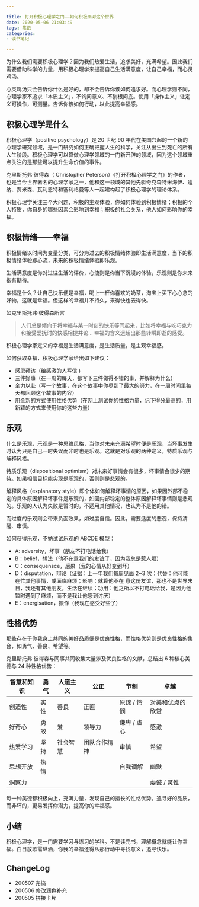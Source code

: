 ```yaml
---

title: 打开积极心理学之门——如何积极面对这个世界
date: 2020-05-06 21:03:49
tags: 笔记
categories: 
- 读书笔记

---
```


为什么我们需要积极心理学？因为我们热爱生活，追求美好，充满希望。因此我们需要借助科学的力量，用积极心理学来提高自己生活满意度，让自己幸福，而心灵鸡汤。
<!--more-->
心灵鸡汤只会告诉你什么是好的，却不会告诉你该如何追求好。而心理学则不同，心理学家不追求「本质主义」，不询问意义、不刨根问底。使用「操作主义」让定义可操作，可测量。告诉你该如何行动，以此提高幸福感。

## 积极心理学是什么

积极心理学（positive psychology）是 20 世纪 90 年代在美国兴起的一个新的心理学研究领域，是一门研究如何正确把握人生的科学，关注从出生到死亡的所有人生阶段。积极心理学可以算做心理学领域的一门新开辟的领域，因为这个领域重点关注的是那些可以提升生命价值的事件。

克里斯托弗·彼得森（ Christopher Peterson）《打开积极心理学之门》的作者，也是当今世界著名的心理学家之一，他和这一领域的其他先驱奇克森特米海伊、迪纳、贾米森、瓦利恩特和塞利格曼等人一起建构起了积极心理学的理论体系。

积极心理学关注三个大问题，积极的主观体验，你如何体验到积极情绪；积极的个人特质，你自身的哪些因素会影响到幸福；积极的社会关系，他人如何影响你的幸福。

## 积极情绪——幸福

积极情绪以时间为变量分类，可分为过去的积极情绪体验即生活满意度，当下的积极情绪体验即心流，未来的积极情绪体验即乐观。

生活满意度是你对过往生活的评价，心流则是你当下沉浸的体验，乐观则是你未来抱有期待。

幸福是什么？让自己快乐便是幸福，喝上一杯你喜欢的奶茶，淘宝上买下心心念的好物，这就是幸福。但这样的幸福并不持久，来得快也去得快。

如克里斯托弗·彼得森所言

> 人们总是倾向于将幸福与某一时刻的快乐等同起来，比如将幸福与吃巧克力和接受爱抚时的快感相提并论... 幸福的含义远超出那些转瞬即逝的感受。

积极心理学家定义的幸福是生活满意度，是生活质量，是主观幸福感。

如何获取幸福，积极心理学家给出如下建议：

- 感恩拜访（给感激的人写信 )
- 三件好事（在一周的每天，都写下三件做得不错的事，并解释为什么）
- 全力以赴（写一个故事，在这个故事中你尽到了最大的努力，在一周时间里每天都回顾这个故事的内容）
- 用全新的方式使用性格优势（在网上测试你的性格力量，记下得分最高的，用新颖的方式来使用你的这些力量）

## 乐观

什么是乐观，乐观是一种思维风格，当你对未来充满希望时便是乐观，当坏事发生时认为只是自己一时失误而非时也是乐观。这就是对乐观的两种定义，特质乐观与解释风格。

特质乐观（dispositional optimism）对未来好事情会有很多，坏事情会很少的期待。如果相信目标能实现是乐观的，否则则是悲观的。

解释风格（explanatory style）即个体如何解释坏事情的原因，如果因外部不稳定的具体原因解释坏事件是乐观的，如因内部稳定的整体原因解释坏事情则是悲观的。乐观的人认为失败是暂时的，不适用其他情况，也认为不是他的错。

而过度的乐观则会带来负面效果，如过度自信。因此，需要适度的悲观，保持清醒、审慎。

如何获得乐观，不妨试试乐观的 ABCDE 模型：

- A: adversity，坏事（朋友不打电话给我）
- B：belief，想法（他不在意我们的友谊了，因为我总是惹人烦）
- C：consequensce，后果（我的心情从好变到坏）
- D：disputation，辩论（证据：上一年我们每周见面 2~3 次；代替：他可能在忙其他事情，或面临麻烦；影响：就算他不在 意这份友谊，那也不是世界末日，我还有其他朋友，生活在继续；功用：他之所以不打电话给我，是因为他暂时遇到了麻烦，而不是我让他感到讨厌）
- E：energisation，振作（我现在感受好些了）

## 性格优势

那些存在于你我身上共同的美好品质便是优良性格，而性格优势则是优良性格的集合，如勇气、善良、希望等。

克里斯托弗·彼得森与同事共同收集大量涉及优良性格的文献，总结出 6 种核心美德与 24 种性格优势：

| 智慧和知识 | 勇气 | 人道主义 | 公正         | 节制      | 卓越             |
| ---------- | ---- | -------- | ------------ | --------- | ---------------- |
| 创造性     | 实性 | 善良     | 正直         | 原谅 / 怜悯 | 对美和优点的欣赏 |
| 好奇心     | 勇敢 | 爱       | 领导力       | 谦卑 / 虚心 | 感激             |
| 热爱学习   | 坚持 | 社会智慧 | 团队合作精神 | 审慎      | 希望             |
| 思想开放   | 热情 |          |              | 自我调解  | 幽默             |
| 洞察力     |      |          |              |           | 虔诚 / 灵性        |

每一种美德都积极向上，充满力量，发现自己的擅长的性格优势。追寻好的品质，而非坏的，更易发挥你潜力，提高你的幸福感。

## 小结

积极心理学，是一门需要学习与练习的学科。不是读完书，理解概念就能让你幸福。白日放歌需纵酒，你我的幸福还得从那行动中寻找意义，追寻快乐。

## ChangeLog

- 200507 完搞
- 200506 修改润色补充
- 200505 拼接卡片
